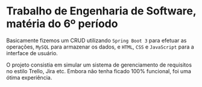 # Trabalho de Engenharia de Software, matéria do 6º período

Basicamente fizemos um CRUD utilizando `Spring Boot 3` para efetuar as operações, `MySQL` para armazenar os dados, e `HTML`, `CSS` e `JavaScript` para a interface de usuário.

O projeto consistia em simular um sistema de gerenciamento de requisitos no estilo Trello, Jira etc. Embora não tenha ficado 100% funcional, foi uma ótima experiência.
